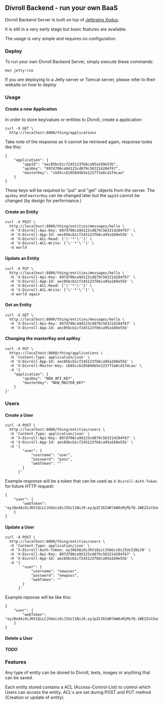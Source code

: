 ## Divroll Backend - run your own BaaS

Divroll Backend Server is
built on top of [Jetbrains Xodus](https://github.com/JetBrains/xodus). 

It is still in a very early stage but basic features are available. 

The usage is very simple and requires no configuration. 

### Deploy 

To run your own Divroll Backend Server, simply execute these commands:

```$xslt
mvn jetty:run
```


If you are deploying to a Jetty server or Tomcat server, please refer to their website on how to deploy

### Usage

#### Create a new Application

In order to store key/values or entities to Divroll, create a application:

```$xslt
curl -X GET \
  http://localhost:8080/thing/applications
```

Take note of the response as it cannot be retrieved again, response
looks like this:

```$xslt
{
    "application": {
        "appId": "aec05bcb1cf245123fb6ca95a169e55b",
        "apiKey": "897d706ca9d123cd879c563214284f67",
        "masterKey": "cb95cc6105844b5e1237f3a8cd1f4caa"
    }
}
```

These keys will be required to "put" and "get" objects from the server.
The `apiKey` and `masterKey` can be changed later but the `appId` cannot 
be changed (by design for performance.)


#### Create an Entity

```$xslt
curl -X POST \
  http://localhost:8080/thing/entities/messages/hello \
  -H 'X-Divroll-Api-Key: 897d706ca9d123cd879c563214284f67' \
  -H 'X-Divroll-App-Id: aec05bcb1cf245123fb6ca95a169e55b' \
  -H 'X-Divroll-ACL-Read: ['\''*'\'']' \
  -H 'X-Divroll-ACL-Write: ['\''*'\'']' \
  -d world
```

#### Update an Entity

```$xslt
curl -X PUT \
  http://localhost:8080/thing/entities/messages/hello \
  -H 'X-Divroll-Api-Key: 897d706ca9d123cd879c563214284f67' \
  -H 'X-Divroll-App-Id: aec05bcb1cf245123fb6ca95a169e55b' \
  -H 'X-Divroll-ACL-Read: ['\''*'\'']' \
  -H 'X-Divroll-ACL-Write: ['\''*'\'']' \
  -d world again
```

#### Get an Entity
```$xslt
curl -X GET \
  http://localhost:8080/thing/entities/messages/hello \
  -H 'X-Divroll-Api-Key: 897d706ca9d123cd879c563214284f67' \
  -H 'X-Divroll-App-Id: aec05bcb1cf245123fb6ca95a169e55b'
```

#### Changing the masterKey and apiKey

```$xslt
curl -X PUT \
  https://localhost:8080/thing/applications \
  -H 'Content-Type: application/json' \
  -H 'X-Divroll-App-Id: aec05bcb1cf245123fb6ca95a169e55b' \
  -H 'X-Divroll-Master-Key: cb95cc6105844b5e1237f3a8cd1f4caa' \
  -d '{
    "application": {
        "apiKey": "NEW_API_KEY",
        "masterKey": "NEW_MASTER_KEY"
    }
}'
```

### Users

#### Create a User

```$xslt
curl -X POST \
  http://localhost:8080/thing/entities/users \
  -H 'Content-Type: application/json' \
  -H 'X-Divroll-Api-Key: 897d706ca9d123cd879c563214284f67' \
  -H 'X-Divroll-App-Id: aec05bcb1cf245123fb6ca95a169e55b' \
  -d '{
      	"user": {
      		"username": "user",
      		"password": "pass",
      		"webToken": ""
      	}
      }'
```

Example response will be a token that can be used as `X-Divroll-Auth-Token` for future
HTTP request:

```
{
	"user": {
		"webToken": "eyJ0eXAiOiJKV1QiLCJhbGciOiJIUzI1NiJ9.eyJpZCI6ImRlbW8xMjMifQ.1WE2ZvCGnAcrMDuaIehDAeunpoM2oniRtgPAX_iZ_Rw"
	}
}

```

#### Update a User
```$xslt
curl -X POST \
  http://localhost:8080/thing/entities/users \
  -H 'Content-Type: application/json' \
  -H 'X-Divroll-Auth-Token: eyJ0eXAiOiJKV1QiLCJhbGciOiJIUzI1NiJ9' \
  -H 'X-Divroll-Api-Key: 897d706ca9d123cd879c563214284f67' \
  -H 'X-Divroll-App-Id: aec05bcb1cf245123fb6ca95a169e55b' \
  -d '{
      	"user": {
      		"username": "newuser",
      		"password": "newpass",
      		"webToken": ""
      	}
      }'
```

Example reponse will be like this:

```
{
	"user": {
		"webToken": "eyJ0eXAiOiJKV1QiLCJhbGciOiJIUzI1NiJ9.eyJpZCI6ImRlbW8xMjMifQ.1WE2ZvCGnAcrMDuaIehDAeunpoM2oniRtgPAX_iZ_Rw"
	}
}

```
#### Delete a User

##### TODO

### Features

Any type of entity can be stored to Divroll, texts, images or anything
that can be saved. 

Each entity stored contains a ACL (Access-Control-List) to control which 
Users can access the entity. ACL's are set during POST and PUT method (Creation or update of entity).

